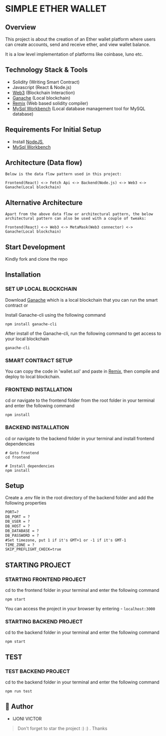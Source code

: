 # SIMPLE ETHER WALLET

## Overview

This project is about the creation of an Ether wallet platform where users can create accounts, send and receive ether, and view wallet balance.

It is a low level implementation of platforms like coinbase, luno etc.

## Technology Stack & Tools

- Solidity (Writing Smart Contract)
- Javascript (React & Node.js)
- [Web3](https://web3js.readthedocs.io/en/v1.2.11/index.html) (Blockchain Interaction)
- [Ganache](https://trufflesuite.com/ganache/) (Local blockchain)
- [Remix](http://remix.ethereum.org/) (Web based solidity compiler)
- [MySql Workbench](https://dev.mysql.com/) (Local database management tool for MySQL database)

## Requirements For Initial Setup
- Install [NodeJS](https://nodejs.org/en/),
- [MySql Workbench](https://dev.mysql.com/)

## Architecture (Data flow)

    Below is the data flow pattern used in this project:

    Frontend(React) <-> Fetch Api <-> Backend(Node.js) <-> Web3 <-> Ganache(Local blockchain)

## Alternative Architecture

    Apart from the above data flow or architectural pattern, the below architectural pattern can also be used with a couple of tweaks:

    Frontend(React) <-> Web3 <-> MetaMask(Web3 connector) <-> Ganache(Local blockchain)

## Start Development

Kindly fork and clone the repo 

## Installation

### SET UP LOCAL BLOCKCHAIN

Download [Ganache](https://trufflesuite.com/ganache/index.html) which is a local blockchain that you can run the smart contract or 

Install Ganache-cli using the following command

```
npm install ganache-cli
```

After install of the Ganache-cli, run the following command to get access to your local blockchain

```
ganache-cli
```

### SMART CONTRACT SETUP

You can copy the code in 'wallet.sol' and paste in [Remix](https://remix.ethereum.org), then compile and deploy to local blockchain.


### FRONTEND INSTALLATION

cd or navigate to the frontend folder from the root folder in your terminal and enter the following command 

```
npm install
```
### BACKEND INSTALLATION

cd or navigate to the backend folder in your terminal and install frontend dependencies

``` 
# Goto frontend
cd frontend

# Install dependencies
npm install
```

## Setup

Create a .env file in the root directory of the backend folder and add the following properties

```markdown
PORT=?
DB_PORT = ?
DB_USER = ?
DB_HOST = ?
DB_DATABASE = ?
DB_PASSWORD = ?
#Set timezone, put 1 if it's GMT+1 or -1 if it's GMT-1
TIME_ZONE = ?
SKIP_PREFLIGHT_CHECK=true 
```

## STARTING PROJECT

### STARTING FRONTEND PROJECT

cd to the frontend folder in your terminal and enter the following command

```
npm start
```

You can access the project in your browser by entering - `localhost:3000`



### STARTING BACKEND PROJECT

cd to the backend folder in your terminal and enter the following command

```
npm start
```

## TEST

### TEST BACKEND PROJECT

cd to the backend folder in your terminal and enter the following command
```
npm run test
```

## 🎩 Author

- IJONI VICTOR  

> Don't forget to star the project :) :) . Thanks

